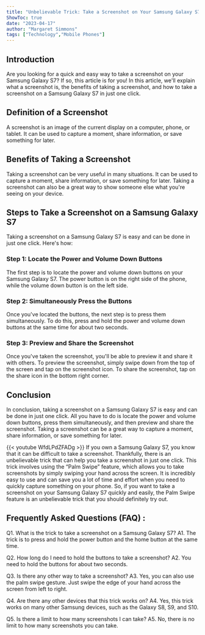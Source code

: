 ```yaml
---
title: "Unbelievable Trick: Take a Screenshot on Your Samsung Galaxy S7 in Just One Click!"
ShowToc: true 
date: "2023-04-17"
author: "Margaret Simmons" 
tags: ["Technology","Mobile Phones"]
---
```

## Introduction

Are you looking for a quick and easy way to take a screenshot on your Samsung Galaxy S7? If so, this article is for you! In this article, we'll explain what a screenshot is, the benefits of taking a screenshot, and how to take a screenshot on a Samsung Galaxy S7 in just one click. 

## Definition of a Screenshot

A screenshot is an image of the current display on a computer, phone, or tablet. It can be used to capture a moment, share information, or save something for later. 

## Benefits of Taking a Screenshot

Taking a screenshot can be very useful in many situations. It can be used to capture a moment, share information, or save something for later. Taking a screenshot can also be a great way to show someone else what you're seeing on your device. 

## Steps to Take a Screenshot on a Samsung Galaxy S7

Taking a screenshot on a Samsung Galaxy S7 is easy and can be done in just one click. Here's how: 

### Step 1: Locate the Power and Volume Down Buttons

The first step is to locate the power and volume down buttons on your Samsung Galaxy S7. The power button is on the right side of the phone, while the volume down button is on the left side. 

### Step 2: Simultaneously Press the Buttons

Once you've located the buttons, the next step is to press them simultaneously. To do this, press and hold the power and volume down buttons at the same time for about two seconds. 

### Step 3: Preview and Share the Screenshot

Once you've taken the screenshot, you'll be able to preview it and share it with others. To preview the screenshot, simply swipe down from the top of the screen and tap on the screenshot icon. To share the screenshot, tap on the share icon in the bottom right corner. 

## Conclusion

In conclusion, taking a screenshot on a Samsung Galaxy S7 is easy and can be done in just one click. All you have to do is locate the power and volume down buttons, press them simultaneously, and then preview and share the screenshot. Taking a screenshot can be a great way to capture a moment, share information, or save something for later.

{{< youtube WfdLPdZFADg >}} 
If you own a Samsung Galaxy S7, you know that it can be difficult to take a screenshot. Thankfully, there is an unbelievable trick that can help you take a screenshot in just one click. This trick involves using the “Palm Swipe” feature, which allows you to take screenshots by simply swiping your hand across the screen. It is incredibly easy to use and can save you a lot of time and effort when you need to quickly capture something on your phone. So, if you want to take a screenshot on your Samsung Galaxy S7 quickly and easily, the Palm Swipe feature is an unbelievable trick that you should definitely try out.

## Frequently Asked Questions (FAQ) :
Q1. What is the trick to take a screenshot on a Samsung Galaxy S7?
A1. The trick is to press and hold the power button and the home button at the same time.

Q2. How long do I need to hold the buttons to take a screenshot?
A2. You need to hold the buttons for about two seconds.

Q3. Is there any other way to take a screenshot?
A3. Yes, you can also use the palm swipe gesture. Just swipe the edge of your hand across the screen from left to right.

Q4. Are there any other devices that this trick works on?
A4. Yes, this trick works on many other Samsung devices, such as the Galaxy S8, S9, and S10.

Q5. Is there a limit to how many screenshots I can take?
A5. No, there is no limit to how many screenshots you can take.


